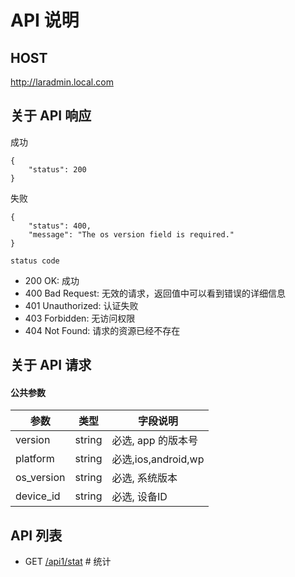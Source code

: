 # API 说明

## HOST

http://laradmin.local.com

## 关于 API 响应

成功
```
{
    "status": 200
}
```
失败
```
{
    "status": 400,
    "message": "The os version field is required."
}
```
`status code`

- 200 OK: 成功
- 400 Bad Request: 无效的请求，返回值中可以看到错误的详细信息
- 401 Unauthorized: 认证失败
- 403 Forbidden: 无访问权限
- 404 Not Found: 请求的资源已经不存在


## 关于 API 请求

#### 公共参数
参数          |类型          |字段说明
-------------|--------------|-------------
version      | string       |必选, app 的版本号
platform     | string       |必选,ios,android,wp
os_version   | string       |必选, 系统版本
device_id    | string       |必选, 设备ID



## API 列表

- GET [/api1/stat](api1.stat.index.md)  # 统计
